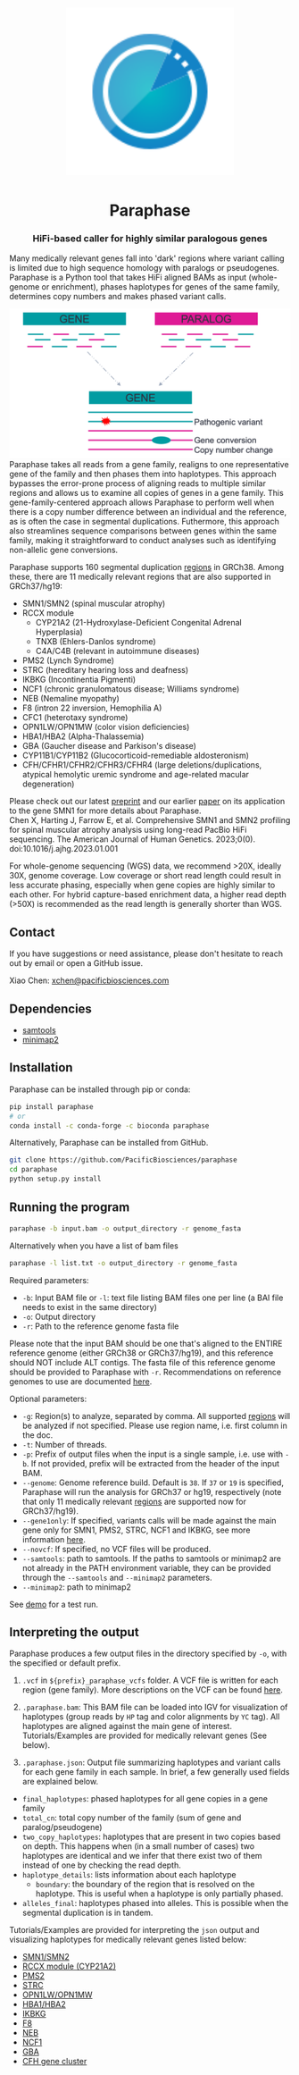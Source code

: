 <h1 align="center"><img width="300px" src="docs/logo_Paraphase.svg"/></h1>

<h1 align="center">Paraphase</h1>

<h3 align="center">HiFi-based caller for highly similar paralogous genes</h3>

Many medically relevant genes fall into 'dark' regions where variant calling is limited due to high sequence homology with paralogs or pseudogenes. Paraphase is a Python tool that takes HiFi aligned BAMs as input (whole-genome or enrichment), phases haplotypes for genes of the same family, determines copy numbers and makes phased variant calls. 

![Paraphase diagram](docs/figures/paraphase_diagram.png)
Paraphase takes all reads from a gene family, realigns to one representative gene of the family and then phases them into haplotypes. This approach bypasses the error-prone process of aligning reads to multiple similar regions and allows us to examine all copies of genes in a gene family. This gene-family-centered approach allows Paraphase to perform well when there is a copy number difference between an individual and the reference, as is often the case in segmental duplications.
Futhermore, this approach also streamlines sequence comparisons between genes within the same family, making it straightforward to conduct analyses such as identifying non-allelic gene conversions.  

Paraphase supports 160 segmental duplication [regions](docs/regions.md) in GRCh38. Among these, there are 11 medically relevant regions that are also supported in GRCh37/hg19:
- SMN1/SMN2 (spinal muscular atrophy)
- RCCX module
  - CYP21A2 (21-Hydroxylase-Deficient Congenital Adrenal Hyperplasia)
  - TNXB (Ehlers-Danlos syndrome)
  - C4A/C4B (relevant in autoimmune diseases)
- PMS2 (Lynch Syndrome)
- STRC (hereditary hearing loss and deafness)
- IKBKG (Incontinentia Pigmenti)
- NCF1 (chronic granulomatous disease; Williams syndrome)
- NEB (Nemaline myopathy)
- F8 (intron 22 inversion, Hemophilia A)
- CFC1 (heterotaxy syndrome)
- OPN1LW/OPN1MW (color vision deficiencies)
- HBA1/HBA2 (Alpha-Thalassemia)
- GBA (Gaucher disease and Parkison's disease)
- CYP11B1/CYP11B2 (Glucocorticoid-remediable aldosteronism)
- CFH/CFHR1/CFHR2/CFHR3/CFHR4 (large deletions/duplications, atypical hemolytic uremic syndrome and age-related macular degeneration)

Please check out our latest [preprint](https://www.biorxiv.org/content/10.1101/2024.04.19.590294) and our earlier [paper](https://www.cell.com/ajhg/fulltext/S0002-9297(23)00001-0) on its application to the gene SMN1 for more details about Paraphase.   
Chen X, Harting J, Farrow E, et al. Comprehensive SMN1 and SMN2 profiling for spinal muscular atrophy analysis using long-read PacBio HiFi sequencing. The American Journal of Human Genetics. 2023;0(0). doi:10.1016/j.ajhg.2023.01.001

For whole-genome sequencing (WGS) data, we recommend >20X, ideally 30X, genome coverage. Low coverage or short read length could result in less accurate phasing, especially when gene copies are highly similar to each other. For hybrid capture-based enrichment data, a higher read depth (>50X) is recommended as the read length is generally shorter than WGS.

## Contact

If you have suggestions or need assistance, please don't hesitate to reach out by email or open a GitHub issue.

Xiao Chen: xchen@pacificbiosciences.com

## Dependencies

- [samtools](http://www.htslib.org/)
- [minimap2](https://github.com/lh3/minimap2)

## Installation

Paraphase can be installed through pip or conda:
```bash
pip install paraphase
# or
conda install -c conda-forge -c bioconda paraphase
```

Alternatively, Paraphase can be installed from GitHub.
```bash
git clone https://github.com/PacificBiosciences/paraphase
cd paraphase
python setup.py install
```

## Running the program

```bash
paraphase -b input.bam -o output_directory -r genome_fasta
```

Alternatively when you have a list of bam files
```bash
paraphase -l list.txt -o output_directory -r genome_fasta
```

Required parameters:
- `-b`: Input BAM file or `-l`: text file listing BAM files one per line (a BAI file needs to exist in the same directory)
- `-o`: Output directory
- `-r`: Path to the reference genome fasta file

Please note that the input BAM should be one that's aligned to the ENTIRE reference genome (either GRCh38 or GRCh37/hg19), and this reference should NOT include ALT contigs. The fasta file of this reference genome should be provided to Paraphase with `-r`. Recommendations on reference genomes to use are documented [here](https://github.com/PacificBiosciences/reference_genomes).

Optional parameters:
- `-g`: Region(s) to analyze, separated by comma. All supported [regions](docs/regions.md) will be analyzed if not specified. Please use region name, i.e. first column in the doc.
- `-t`: Number of threads.
- `-p`: Prefix of output files when the input is a single sample, i.e. use with `-b`. If not provided, prefix will be extracted from the header of the input BAM. 
- `--genome`: Genome reference build. Default is `38`. If `37` or `19` is specified, Paraphase will run the analysis for GRCh37 or hg19, respectively (note that only 11 medically relevant [regions](docs/regions.md) are supported now for GRCh37/hg19).
- `--gene1only`: If specified, variants calls will be made against the main gene only for SMN1, PMS2, STRC, NCF1 and IKBKG, see more information [here](docs/vcf.md).
- `--novcf`: If specified, no VCF files will be produced.
- `--samtools`: path to samtools. If the paths to samtools or minimap2 are not already in the PATH environment variable, they can be provided through the `--samtools` and `--minimap2` parameters.
- `--minimap2`: path to minimap2

See [demo](docs/demo.md) for a test run.

## Interpreting the output

Paraphase produces a few output files in the directory specified by `-o`, with the specified or default prefix.

1. `.vcf` in `${prefix}_paraphase_vcfs` folder. A VCF file is written for each region (gene family). More descriptions on the VCF can be found [here](docs/vcf.md).

2. `.paraphase.bam`: This BAM file can be loaded into IGV for visualization of haplotypes (group reads by `HP` tag and color alignments by `YC` tag). All haplotypes are aligned against the main gene of interest. Tutorials/Examples are provided for medically relevant genes (See below).  

3. `.paraphase.json`: Output file summarizing haplotypes and variant calls for each gene family in each sample. In brief, a few generally used fields are explained below.
- `final_haplotypes`: phased haplotypes for all gene copies in a gene family
- `total_cn`: total copy number of the family (sum of gene and paralog/pseudogene)
- `two_copy_haplotypes`: haplotypes that are present in two copies based on depth. This happens when (in a small number of cases) two haplotypes are identical and we infer that there exist two of them instead of one by checking the read depth.
- `haplotype_details`: lists information about each haplotype 
  - `boundary`: the boundary of the region that is resolved on the haplotype. This is useful when a haplotype is only partially phased.
- `alleles_final`: haplotypes phased into alleles. This is possible when the segmental duplication is in tandem.

Tutorials/Examples are provided for interpreting the `json` output and visualizing haplotypes for medically relevant genes listed below: 
- [SMN1/SMN2](docs/SMN1_SMN2.md)
- [RCCX module (CYP21A2)](docs/RCCX.md)
- [PMS2](docs/PMS2.md)
- [STRC](docs/STRC.md)
- [OPN1LW/OPN1MW](docs/OPN1LW_OPN1MW.md)
- [HBA1/HBA2](docs/HBA1_HBA2.md)
- [IKBKG](docs/IKBKG.md)
- [F8](docs/F8.md)
- [NEB](docs/NEB.md)
- [NCF1](docs/NCF1.md)
- [GBA](docs/GBA.md)
- [CFH gene cluster](docs/CFH.md)

